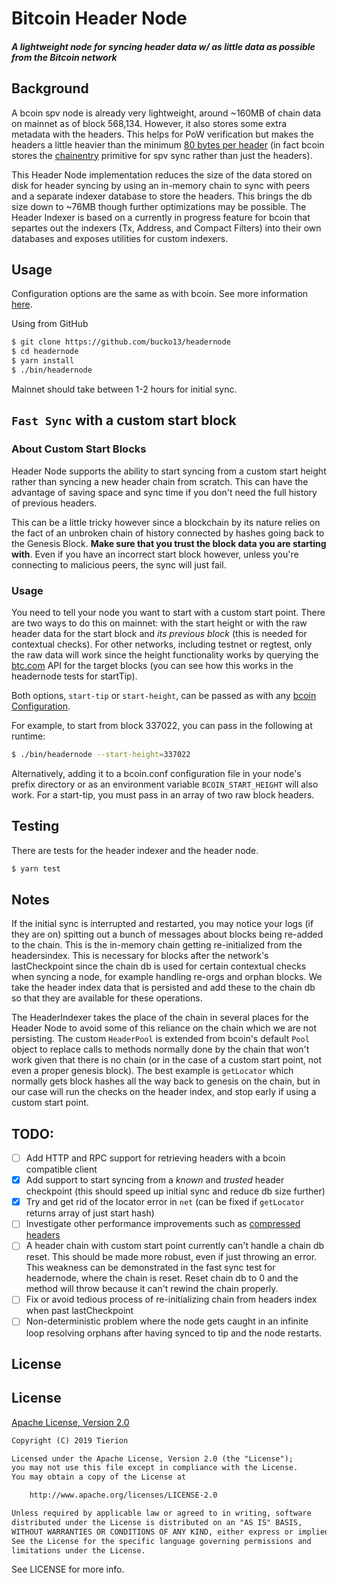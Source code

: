 # Bitcoin Header Node

##### A lightweight node for syncing header data w/ as little data as possible from the Bitcoin network

## Background

A bcoin spv node is already very lightweight, around ~160MB of chain data on mainnet as of block 568,134.
However, it also stores some extra metadata with the headers. This helps for PoW verification but makes the
headers a little heavier than the minimum [80 bytes per header](https://bitcoin.org/en/glossary/block-header)
(in fact bcoin stores the [chainentry](https://github.com/bcoin-org/bcoin/blob/master/lib/blockchain/chainentry.js)
primitive for spv sync rather than just the headers).

This Header Node implementation reduces the size of the data stored on disk for header syncing by using an in-memory
chain to sync with peers and a separate indexer database to store the headers. This brings the db size down to ~76MB
though further optimizations may be possible. The Header Indexer is based on a currently in progress feature
for bcoin that separtes out the indexers (Tx, Address, and Compact Filters) into their own databases and exposes
utilities for custom indexers.

## Usage

Configuration options are the same as with bcoin. See more information
[here](https://github.com/bcoin-org/bcoin/blob/master/docs/configuration.md).

Using from GitHub

```bash
$ git clone https://github.com/bucko13/headernode
$ cd headernode
$ yarn install
$ ./bin/headernode
```

Mainnet should take between 1-2 hours for initial sync.

## `Fast Sync` with a custom start block

### About Custom Start Blocks

Header Node supports the ability to start syncing from a custom start height rather than syncing a
new header chain from scratch. This can have the advantage of saving space and sync time if you don't need the full history
of previous headers.

This can be a little tricky however since a blockchain by its nature relies on the fact of an unbroken chain
of history connected by hashes going back to the Genesis Block. **Make sure that you trust the block
data you are starting with**. Even if you have an incorrect start block however, unless you're connecting to malicious peers,
the sync will just fail.

### Usage

You need to tell your node you want to start with a custom start point. There are two ways to do this on mainnet: with
the start height or with the raw header data for the start block and _its previous block_ (this is needed for contextual checks).
For other networks, including testnet or regtest, only the raw data will work since the height functionality works by querying
the [btc.com](https://btc.com) API for the target blocks (you can see how this works in the headernode tests for startTip).

Both options, `start-tip` or `start-height`, can be passed as with any
[bcoin Configuration](https://github.com/bcoin-org/bcoin/blob/master/docs/configuration.md).

For example, to start from block 337022, you can pass in the following at runtime:

```bash
$ ./bin/headernode --start-height=337022
```

Alternatively, adding it to a bcoin.conf configuration file in your node's prefix directory or as an environment variable `BCOIN_START_HEIGHT`
will also work. For a start-tip, you must pass in an array of two raw block headers.

## Testing

There are tests for the header indexer and the header node.

```bash
$ yarn test
```

## Notes

If the initial sync is interrupted and restarted, you may notice your logs (if they are on)
spitting out a bunch of messages about blocks being re-added to the chain.
This is the in-memory chain getting re-initialized from the headersindex. This is necessary
for blocks after the network's lastCheckpoint since the chain db is used for certain contextual checks
when syncing a node, for example handling re-orgs and orphan blocks. We take the header index data that is persisted
and add these to the chain db so that they are available for these operations.

The HeaderIndexer takes the place of the chain in several places for the Header Node to avoid some of this
reliance on the chain which we are not persisting. The custom `HeaderPool` is extended from bcoin's default `Pool` object
to replace calls to methods normally done by the chain that won't work given that there is no chain (or in the case
of a custom start point, not even a proper genesis block). The best example is `getLocator` which normally gets block hashes
all the way back to genesis on the chain, but in our case will run the checks on the header index, and stop early if using
a custom start point.

## TODO:

- [ ] Add HTTP and RPC support for retrieving headers with a bcoin compatible client
- [x] Add support to start syncing from a _known_ and _trusted_ header checkpoint (this should speed up
      initial sync and reduce db size further)
- [x] Try and get rid of the locator error in `net` (can be fixed if `getLocator` returns array of just start hash)
- [ ] Investigate other performance improvements such as [compressed headers](https://github.com/RCasatta/compressedheaders)
- [ ] A header chain with custom start point currently can't handle a chain db reset.
      This should be made more robust, even if just throwing an error.
      This weakness can be demonstrated in the fast sync test for headernode,
      where the chain is reset. Reset chain db to 0 and the method will throw
      because it can't rewind the chain properly.
- [ ] Fix or avoid tedious process of re-initializing chain from headers index when past lastCheckpoint
- [ ] Non-deterministic problem where the node gets caught in an infinite loop resolving orphans
      after having synced to tip and the node restarts.

## License

## License

[Apache License, Version 2.0](https://opensource.org/licenses/Apache-2.0)

```txt
Copyright (C) 2019 Tierion

Licensed under the Apache License, Version 2.0 (the "License");
you may not use this file except in compliance with the License.
You may obtain a copy of the License at

    http://www.apache.org/licenses/LICENSE-2.0

Unless required by applicable law or agreed to in writing, software
distributed under the License is distributed on an "AS IS" BASIS,
WITHOUT WARRANTIES OR CONDITIONS OF ANY KIND, either express or implied.
See the License for the specific language governing permissions and
limitations under the License.
```

See LICENSE for more info.
